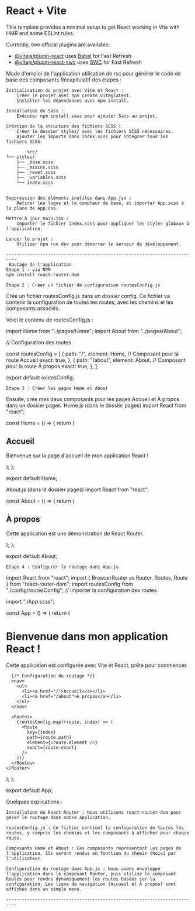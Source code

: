 # React + Vite

This template provides a minimal setup to get React working in Vite with HMR and some ESLint rules.

Currently, two official plugins are available:

- [@vitejs/plugin-react](https://github.com/vitejs/vite-plugin-react/blob/main/packages/plugin-react/README.md) uses [Babel](https://babeljs.io/) for Fast Refresh
- [@vitejs/plugin-react-swc](https://github.com/vitejs/vite-plugin-react-swc) uses [SWC](https://swc.rs/) for Fast Refresh


Mode d'emploi de l'application
utilisation de rsc pour générer le code de base des composants
Récapitulatif des étapes :

    Initialisation du projet avec Vite et React :
        Créer le projet avec npm create vite@latest.
        Installer les dépendances avec npm install.

    Installation de Sass :
        Exécuter npm install sass pour ajouter Sass au projet.

    Création de la structure des fichiers SCSS :
        Créer le dossier styles/ avec les fichiers SCSS nécessaires.
        Ajouter les imports dans index.scss pour intégrer tous les fichiers SCSS.

            src/
    └── styles/
        ├── _base.scss
        ├── _mixins.scss
        ├── _reset.scss
        ├── _variables.scss
        └── index.scss


    Suppression des éléments inutiles dans App.jsx :
        Retirer les logos et le compteur de base, et importer App.scss à la place de App.css.

    Mettre à jour main.jsx :
        Importer le fichier index.scss pour appliquer les styles globaux à l'application.

    Lancer le projet :
        Utiliser npm run dev pour démarrer le serveur de développement.

    --------------------------------------------------------------------------
     Routage de l'application
    Étape 1 : via NPM
    npm install react-router-dom
    
    Étape 2 : Créer un fichier de configuration routesConfig.js

Crée un fichier routesConfig.js dans un dossier config. Ce fichier va contenir la configuration de toutes tes routes, avec les chemins et les composants associés.

Voici le contenu de routesConfig.js :

import Home from "../pages/Home";
import About from "../pages/About";

// Configuration des routes

const routesConfig = [
  {
    path: "/",
    element: Home, // Composant pour la route Accueil
    exact: true,
  },
  {
    path: "/about",
    element: About, // Composant pour la route À propos
    exact: true,
  },
];

export default routesConfig;

    Étape 3 : Créer les pages Home et About

Ensuite, crée mes deux composants pour les pages Accueil et À propos dans un dossier pages.
Home.js (dans le dossier pages)
import React from "react";

const Home = () => {
  return (
    <div>
      <h2>Accueil</h2>
      <p>Bienvenue sur la page d'accueil de mon application React !</p>
    </div>
  );
};

export default Home;

About.js (dans le dossier pages)
import React from "react";

const About = () => {
  return (
    <div>
      <h2>À propos</h2>
      <p>Cette application est une démonstration de React Router.</p>
    </div>
  );
};

export default About;

    Étape 4 : Configurer le routage dans App.js
import React from "react";
import { BrowserRouter as Router, Routes, Route } from "react-router-dom";
import routesConfig from "./config/routesConfig"; // Importer la configuration des routes

import "./App.scss";

const App = () => {
  return (
    <Router>
      <h1>Bienvenue dans mon application React !</h1>
      <p>
        Cette application est configurée avec Vite et React, prête pour
        commencer.
      </p>
      
      {/* Configuration du routage */}
      <nav>
        <ul>
          <li><a href="/">Accueil</a></li>
          <li><a href="/about">À propos</a></li>
        </ul>
      </nav>

      <Routes>
        {routesConfig.map((route, index) => (
          <Route
            key={index}
            path={route.path}
            element={<route.element />}
            exact={route.exact}
          />
        ))}
      </Routes>
    </Router>
  );
};

export default App;

Quelques explications :

    Installation de React Router : Nous utilisons react-router-dom pour gérer le routage dans notre application.

    routesConfig.js : Ce fichier contient la configuration de toutes les routes, y compris les chemins et les composants à afficher pour chaque route.

    Composants Home et About : Ces composants représentant les pages de l'application. Ils seront rendus en fonction du chemin choisi par l'utilisateur.

    Configuration du routage dans App.js : Nous avons enveloppé l'application dans le composant Router, puis utilisé le composant Routes pour rendre dynamiquement les routes basées sur la configuration. Les liens de navigation (Accueil et À propos) sont affichés dans un simple menu.

    --------------------------------------------------------------------------
   
